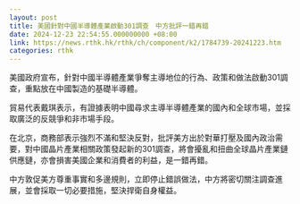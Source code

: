 ```yaml
---
layout: post
title: 美國針對中國半導體產業啟動301調查　中方批評一錯再錯
date: 2024-12-23 22:54:55.000000000 +08:00
link: https://news.rthk.hk/rthk/ch/component/k2/1784739-20241223.htm
categories: rthk
---
```


美國政府宣布，針對中國半導體產業爭奪主導地位的行為、政策和做法啟動301調查，重點放在中國製造的基礎半導體。

貿易代表戴琪表示，有證據表明中國尋求主導半導體產業的國內和全球市場，並採取廣泛的反競爭和非市場手段。

在北京，商務部表示強烈不滿和堅決反對，批評美方出於對華打壓及國內政治需要，對中國晶片產業相關政策發起新的301調查，將會擾亂和扭曲全球晶片產業鏈供應鏈，亦會損害美國企業和消費者的利益，是一錯再錯。

中方敦促美方尊重事實和多邊規則，立即停止錯誤做法，中方將密切關注調查進展，並會採取一切必要措施，堅決捍衛自身權益。
